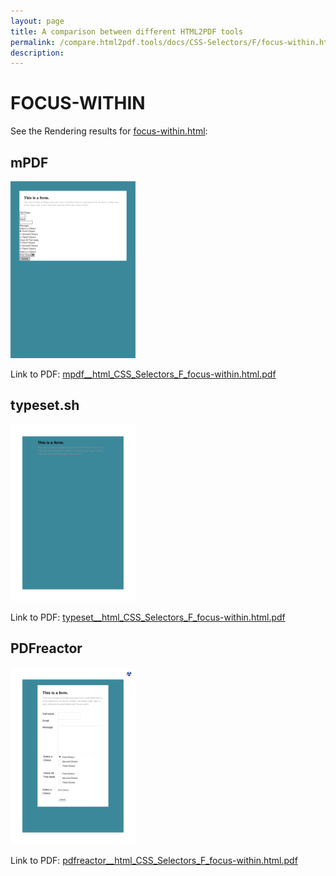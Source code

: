 ```yaml
---
layout: page
title: A comparison between different HTML2PDF tools
permalink: /compare.html2pdf.tools/docs/CSS-Selectors/F/focus-within.html
description: 
---
```


# FOCUS-WITHIN

See the Rendering results for [focus-within.html](/html/CSS%20Selectors/F/focus-within.html):

## mPDF
![](mpdf__html_CSS_Selectors_F_focus-within.html.png) 

Link to PDF: [mpdf__html_CSS_Selectors_F_focus-within.html.pdf](mpdf__html_CSS_Selectors_F_focus-within.html.pdf)

## typeset.sh
![](typeset__html_CSS_Selectors_F_focus-within.html.png) 

Link to PDF: [typeset__html_CSS_Selectors_F_focus-within.html.pdf](typeset__html_CSS_Selectors_F_focus-within.html.pdf)

## PDFreactor
![](pdfreactor__html_CSS_Selectors_F_focus-within.html.png) 

Link to PDF: [pdfreactor__html_CSS_Selectors_F_focus-within.html.pdf](pdfreactor__html_CSS_Selectors_F_focus-within.html.pdf)
